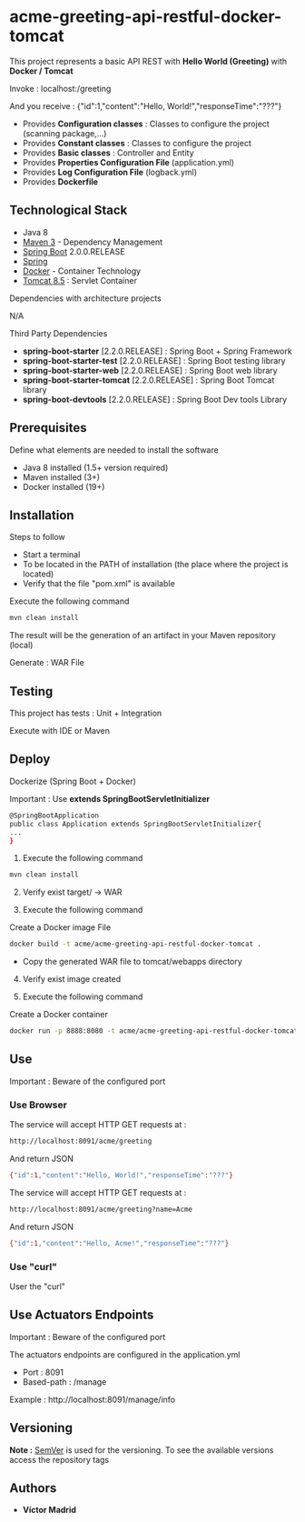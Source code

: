 # acme-greeting-api-restful-docker-tomcat

This project represents a basic API REST with **Hello World (Greeting)** with **Docker / Tomcat**

Invoke : localhost:<port>/greeting

And you receive : {"id":1,"content":"Hello, World!","responseTime":"???"}

* Provides **Configuration classes** : Classes to configure the project (scanning package,...)
* Provides **Constant classes** : Classes to configure the project
* Provides **Basic classes** : Controller and Entity
* Provides **Properties Configuration File** (application.yml)
* Provides **Log Configuration File** (logback.yml)
* Provides **Dockerfile**


## Technological Stack

* Java 8
* [Maven 3](https://maven.apache.org/) - Dependency Management
* [Spring Boot](https://spring.io/projects/spring-boot) 2.0.0.RELEASE
* [Spring](https://spring.io)
* [Docker](https://www.docker.com/) - Container Technology
* [Tomcat 8.5](http://tomcat.apache.org) : Servlet Container


Dependencies with architecture projects

N/A

Third Party Dependencies

* **spring-boot-starter** [2.2.0.RELEASE] : Spring Boot + Spring Framework
* **spring-boot-starter-test** [2.2.0.RELEASE] : Spring Boot testing library
* **spring-boot-starter-web** [2.2.0.RELEASE] : Spring Boot web library
* **spring-boot-starter-tomcat** [2.2.0.RELEASE] : Spring Boot Tomcat library
* **spring-boot-devtools** [2.2.0.RELEASE] : Spring Boot Dev tools Library


## Prerequisites

Define what elements are needed to install the software

* Java 8 installed (1.5+ version required)
* Maven installed  (3+)
* Docker installed (19+)


## Installation

Steps to follow

* Start a terminal
* To be located in the PATH of installation (the place where the project is located)
* Verify that the file "pom.xml" is available

Execute the following command

```bash
mvn clean install
```

The result will be the generation of an artifact in your Maven repository (local)

Generate : WAR File


## Testing

This project has tests : Unit + Integration

Execute with IDE or Maven


## Deploy

Dockerize (Spring Boot + Docker)

Important : Use **extends SpringBootServletInitializer**

```bash
@SpringBootApplication
public class Application extends SpringBootServletInitializer{
...
}
```

1. Execute the following command

```bash
mvn clean install
```

2. Verify exist target/<artifact> -> WAR

3. Execute the following command

Create a Docker image File

```bash
docker build -t acme/acme-greeting-api-restful-docker-tomcat .
```

* Copy the generated WAR file to tomcat/webapps directory


4. Verify exist image created

5. Execute the following command

Create a Docker container

```bash
docker run -p 8888:8080 -t acme/acme-greeting-api-restful-docker-tomcat
```


## Use

Important : Beware of the configured port

### Use Browser

The service will accept HTTP GET requests at :

```bash
http://localhost:8091/acme/greeting
```

And return JSON

```bash
{"id":1,"content":"Hello, World!","responseTime":"???"}
```

The service will accept HTTP GET requests at :

```bash
http://localhost:8091/acme/greeting?name=Acme
```

And return JSON

```bash
{"id":1,"content":"Hello, Acme!","responseTime":"???"}
```

### Use "curl"

User the "curl"


## Use Actuators Endpoints

Important : Beware of the configured port

The actuators endpoints are configured in the application.yml
* Port : 8091
* Based-path : /manage

Example : http://localhost:8091/manage/info


## Versioning

**Note :** [SemVer](http://semver.org/) is used for the versioning.
To see the available versions access the repository tags

## Authors

* **Víctor Madrid**
